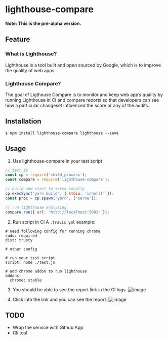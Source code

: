 # lighthouse-compare

**Note: This is the pre-alpha version.**

## Feature

### What is Lighthouse?
Lighthouse is a tool built and open sourced by Google, which is to improve the quality of web apps.

### Lighthouse Compare?
The goal of Ligthouse Compare is to monitor and keep web app’s quality by running Lighthouse in CI and compare reports so that developers can see how a particular changeset influenced the score or any of the audits.

## Installation
```
$ npm install lighthouse-compare lighthouse --save
```

## Usage
1. Use lighthouse-compare in your test script
```JavaScript
// test.js
const cp = require('child_process');
const compare = require('lighthouse-compare');

// build and start to serve locally
cp.execSync('yarn build', { stdio: 'inherit' });
const proc = cp.spawn('yarn', ['serve']);

// run lighthouse analysing
compare.run({ url: 'http://localhost:5001' });
```

2. Run script in CI
A `.travis.yml` example:
```
# need following config for running chrome
sudo: required
dist: trusty

# other config

# run your test script
script: node ./test.js

# add chrome addon to run lighthouse
addons:
  chrome: stable
```

3. You should be able to see the report link in the CI logs.
![image](https://user-images.githubusercontent.com/4938243/50292010-03222980-04ab-11e9-9bc4-7c0228101a74.png)

4. Click into the link and you can see the report.
![image](https://user-images.githubusercontent.com/4938243/50293506-bb9d9c80-04ae-11e9-9d0b-7d762eae94f8.png)

## TODO

- Wrap the service with Github App
- Cli tool
